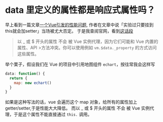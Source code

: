 # data 里定义的属性都是响应式属性吗？

早上看到一篇文章[一个Vue引发的性能问题](https://zhuanlan.zhihu.com/p/60247956), 作者在文章中说「实验过只要挂到this就会加setter」当场被尤大否定。
于是我查阅官网，看到[这话段](https://cn.vuejs.org/v2/api/#data)

> 以 _ 或 $ 开头的属性 不会 被 Vue 实例代理，因为它们可能和 Vue 内置的属性、API >方法冲突。你可以使用例如 `vm.$data._property` 的方式访问这些属性。

举个栗子，假设我们在 Vue 的项目中引用地图组件 `echart`，按往常我会这样写
```js
data: function() {
  return {
    map: new echart()
  }
}
```
如果是这种写法的话，vue 会遍历这个 map 对象，给所有的属性加上 getter/setter,于是性能大大降低。
而以 _ 或 $ 开头的属性 不会 被 Vue 实例代理，于是这个属性不能直接通过 `this.` 调用。